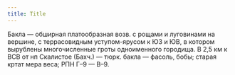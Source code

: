 ```yaml
---
title: Title
---
```


Бакла — обширная платообразная возв. с рощами и луговинами на вершине, с
террасовидным уступом-ярусом к ЮЗ и ЮВ, в котором вырублены многочисленные гроты
одноименного городища. В 2,5 км к ВСВ от нп Скалистое (Бахч.) — тюрк. бакла —
фасоль, бобы; старая кртат мера веса; РПН Г–9 — В–9.
